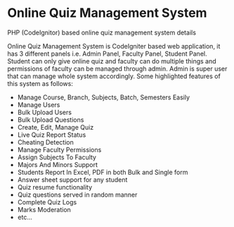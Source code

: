# Online Quiz Management System
PHP (CodeIgnitor) based online quiz management system details

Online Quiz Management System is CodeIgniter based web application, it has 3 different panels i.e. Admin Panel, Faculty Panel, Student Panel. Student can only give online quiz and faculty can do multiple things and permissions of faculty can be managed through admin. Admin is super user that can manage whole system accordingly. Some highlighted features of this system as follows:

- Manage Course, Branch, Subjects, Batch, Semesters Easily
- Manage Users
- Bulk Upload Users
- Bulk Upload Questions
- Create, Edit, Manage Quiz
- Live Quiz Report Status
- Cheating Detection
- Manage Faculty Permissions
- Assign Subjects To Faculty
- Majors And Minors Support
- Students Report In Excel, PDF in both Bulk and Single form
- Answer sheet support for any student
- Quiz resume functionality
- Quiz questions served in random manner
- Complete Quiz Logs
- Marks Moderation
- etc...
